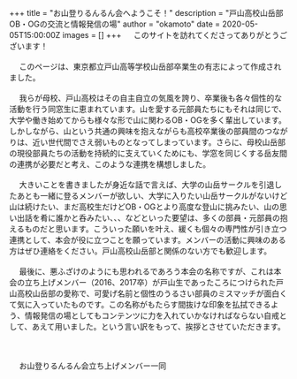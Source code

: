 +++ 
title = "お山登りるんるん会へようこそ！" 
description = "戸山高校山岳部OB・OGの交流と情報発信の場"
author = "okamoto" 
date = 2020-05-05T15:00:00Z 
images = []
+++
&emsp; このサイトを訪れてくださってありがとうございます！<br><br>
&emsp; このページは、東京都立戸山高等学校山岳部卒業生の有志によって作成されました。<br><br>
&emsp; 我らが母校、戸山高校はその自主自立の気風を誇り、卒業後も各々個性的な活動を行う同窓生に恵まれています。山を愛する元部員たちにもそれは同じで、大学や働き始めてからも様々な形で山に関わるOB・OGを多く輩出しています。しかしながら、山という共通の興味を抱えながらも高校卒業後の部員間のつながりは、近い世代間でさえ弱いものとなってしまっています。さらに、母校山岳部の現役部員たちの活動を持続的に支えていくためにも、学窓を同じくする岳友間の連携が必要だと考え、このような連携を構想しました。<br><br>
&emsp; 大きいことを書きましたが身近な話で言えば、大学の山岳サークルを引退したあとも一緒に登るメンバーが欲しい、大学に入りたい山岳サークルがないけど山は続けたい、まだ高校生だけどOB・OGとより高度な登山に挑みたい、山の思い出話を肴に誰かと呑みたい、、、などといった要望は、多くの部員・元部員の抱えるものだと思います。こういった願いを叶え、緩くも個々の専門性が引き立つ連携として、本会が役に立つことを願っています。メンバーの活動に興味のある方はぜひ連絡をください。戸山高校山岳部と関係のない方でも歓迎します。<br><br>
 &emsp; 最後に、悪ふざけのようにも思われるであろう本会の名称ですが、これは本会の立ち上げメンバー（2016、2017卒）が戸山生であったころにつけられた戸山高校山岳部の愛称で、可愛げ名前と個性のうるさい部員のミスマッチが面白くて気に入っていたものです。この名称がもたらす間抜けな印象を払拭できるよう、情報発信の場としてもコンテンツに力を入れていかなければならない自戒として、あえて用いました。という言い訳をもって、挨拶とさせていただきます。<br><br><br><br>
&emsp; お山登りるんるん会立ち上げメンバー一同
